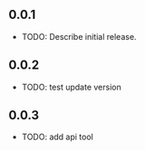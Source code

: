 ## 0.0.1

* TODO: Describe initial release.

## 0.0.2

* TODO: test update version

## 0.0.3 

* TODO: add api tool
